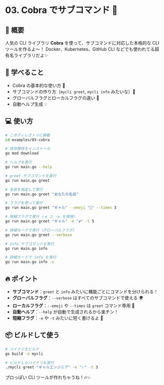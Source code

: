 # 03. Cobra でサブコマンド 🐍

## 📖 概要

人気の CLI ライブラリ **Cobra** を使って、サブコマンドに対応した本格的な CLI ツールを作るよ〜！
Docker、Kubernetes、GitHub CLI などでも使われてる超有名ライブラリだよ✨

## 🎯 学べること

- Cobra の基本的な使い方 📝
- サブコマンドの作り方（`mycli greet`, `mycli info` みたいな）🌳
- グローバルフラグとローカルフラグの違い 🚩
- 自動ヘルプ生成 💡

## 💻 使い方

```bash
# このディレクトリに移動
cd examples/03-cobra

# 依存関係をインストール
go mod download

# ヘルプを表示
go run main.go --help

# greet サブコマンドを実行
go run main.go greet

# 名前を指定して実行
go run main.go greet "あなたの名前"

# フラグを使って実行
go run main.go greet "ギャル" --emoji "🎀" --times 3

# 短縮フラグで実行（-e と -e を使用）
go run main.go greet "ギャル" -e "💕" -t 5

# 詳細モードで実行（グローバルフラグ）
go run main.go greet --verbose

# info サブコマンドを実行
go run main.go info

# 詳細モードで info を実行
go run main.go info -v
```

## 🔥 ポイント

- **サブコマンド**：`greet` と `info` みたいに機能ごとにコマンドを分けられる！
- **グローバルフラグ**：`--verbose` はすべてのサブコマンドで使える 🌍
- **ローカルフラグ**：`--emoji` や `--times` は `greet` コマンド専用 🎯
- **自動ヘルプ**：`--help` が自動で生成されるから楽チン！
- **短縮フラグ**：`-e` や `-t` みたいに短く書けるよ 📝

## 📦 ビルドして使う

```bash
# バイナリをビルド
go build -o mycli

# ビルドしたバイナリを実行
./mycli greet "ギャルエンジニア" -e "✨" -t 3
```

プロっぽい CLI ツールが作れちゃうね！🔥✨
